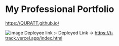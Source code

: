 # My Professional Portfolio
 https://QURATT.github.io/

![image](https://user-images.githubusercontent.com/112688918/214109628-c7828d1f-798f-4882-b28f-9162738617f8.png)
Deployee link :-
Deployed Link -> https://t-track.vercel.app/index.html

